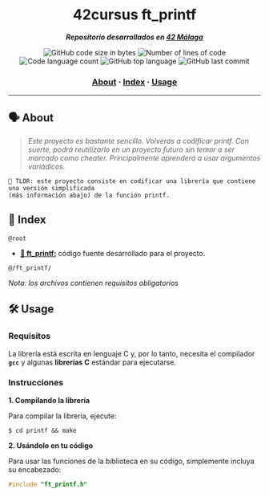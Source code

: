<h1 align="center">
  42cursus ft_printf
</h1>

<p align="center">
  <b><i>Repositorio desarrollados en <a href="https://www.42malaga.com/">42 Málaga</a></i></b><br>
</p>

<p align="center">
	<img alt="GitHub code size in bytes" src="https://img.shields.io/github/languages/code-size/Selio30/42-printf?color=blueviolet" />
	<img alt="Number of lines of code" src="https://img.shields.io/tokei/lines/github/Selio30/42-printf?color=blueviolet" />
	<img alt="Code language count" src="https://img.shields.io/github/languages/count/Selio30/42-printf?color=blue" />
	<img alt="GitHub top language" src="https://img.shields.io/github/languages/top/Selio30/42-printf?color=blue" />
	<img alt="GitHub last commit" src="https://img.shields.io/github/last-commit/Selio30/42-printf?color=brightgreen" />
</p>

<h3 align="center">
	<a href="#%EF%B8%8F-about">About</a>
	<span> · </span>
	<a href="#-index">Index</a>
	<span> · </span>
	<a href="#%EF%B8%8F-usage">Usage</a>
</h3>

---

## 🗣️ About

> _Este proyecto es bastante sencillo. Volverás a codificar printf. Con suerte, podrá reutilizarlo en un proyecto futuro sin temor a ser marcado como cheater. Principalmente aprenderá a usar argumentos variádicos._

	🚀 TLDR: este proyecto consiste en codificar una librería que contiene una versión simplificada
	(más información abajo) de la función printf.

## 📑 Index

`@root`

* [**📁 ft_printf:**](printf) código fuente desarrollado para el proyecto.

`@/ft_printf/`

_Nota: los archivos contienen requisitos obligatorios_



## 🛠️ Usage

### Requisitos

La librería está escrita en lenguaje C y, por lo tanto, necesita el compilador **`gcc`** y algunas **librerías C** estándar para ejecutarse.

### Instrucciones

**1. Compilando la librería**

Para compilar la librería, ejecute:

```shell
$ cd printf && make
```

**2. Usándolo en tu código**

Para usar las funciones de la biblioteca en su código, simplemente incluya su encabezado:

```C
#include "ft_printf.h"
```
